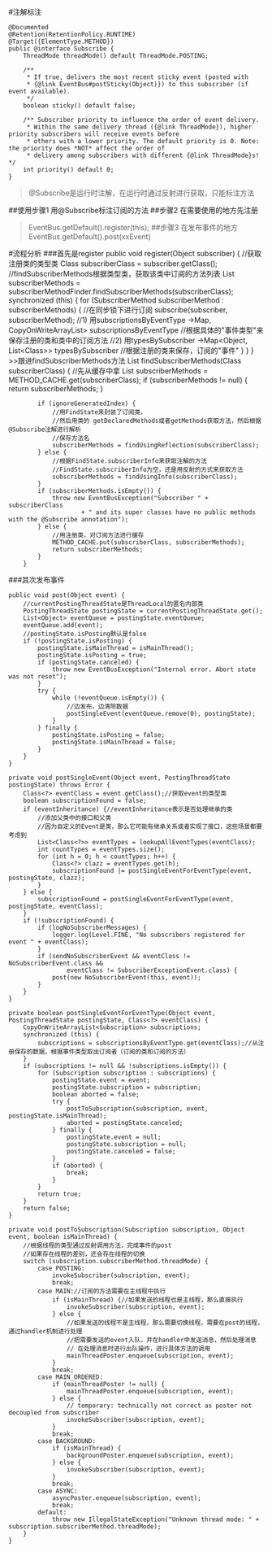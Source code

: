 #注解标注

    @Documented
    @Retention(RetentionPolicy.RUNTIME)
    @Target({ElementType.METHOD})
    public @interface Subscribe {
        ThreadMode threadMode() default ThreadMode.POSTING;
    
        /**
         * If true, delivers the most recent sticky event (posted with
         * {@link EventBus#postSticky(Object)}) to this subscriber (if event available).
         */
        boolean sticky() default false;
    
        /** Subscriber priority to influence the order of event delivery.
         * Within the same delivery thread ({@link ThreadMode}), higher priority subscribers will receive events before
         * others with a lower priority. The default priority is 0. Note: the priority does *NOT* affect the order of
         * delivery among subscribers with different {@link ThreadMode}s! */
        int priority() default 0;
    }
>@Subscribe是运行时注解，在运行时通过反射进行获取，只能标注方法

##使用步骤1
用@Subscribe标注订阅的方法
##步骤2
在需要使用的地方先注册
>EventBus.getDefault().register(this);
##步骤3
在发布事件的地方
>EventBus.getDefault().post(xxEvent)

#流程分析
###首先是register
    public void register(Object subscriber) {
        //获取注册类的类型类
        Class<?> subscriberClass = subscriber.getClass();
        //findSubscriberMethods根据类型类，获取该类中订阅的方法列表
        List<SubscriberMethod> subscriberMethods = subscriberMethodFinder.findSubscriberMethods(subscriberClass);
        synchronized (this) {
            for (SubscriberMethod subscriberMethod : subscriberMethods) {
                //在同步锁下进行订阅
                subscribe(subscriber, subscriberMethod);
                //1) 用subscriptionsByEventType ->Map<Class<?>, CopyOnWriteArrayList<Subscription>> subscriptionsByEventType
                //根据具体的"事件类型"来保存注册的类和类中的订阅方法
                //2) 用typesBySubscriber ->Map<Object, List<Class<?>>> typesBySubscriber
                //根据注册的类来保存，订阅的"事件"
            }
        }
    }
    >>跟进findSubscriberMethods方法
    List<SubscriberMethod> findSubscriberMethods(Class<?> subscriberClass) {
            //先从缓存中拿
            List<SubscriberMethod> subscriberMethods = METHOD_CACHE.get(subscriberClass);
            if (subscriberMethods != null) {
                return subscriberMethods;
            }
    
            if (ignoreGeneratedIndex) {
                //用FindState来封装了订阅类，
                //然后用类的 getDeclaredMethods或者getMethods获取方法，然后根据@Subscribe注解进行解析
                //保存方法名
                subscriberMethods = findUsingReflection(subscriberClass);
            } else {
                //根据FindState.subscriberInfo来获取注解的方法
                //FindState.subscriberInfo为空，还是用反射的方式来获取方法
                subscriberMethods = findUsingInfo(subscriberClass);
            }
            if (subscriberMethods.isEmpty()) {
                throw new EventBusException("Subscriber " + subscriberClass
                        + " and its super classes have no public methods with the @Subscribe annotation");
            } else {
                //用注册类，对订阅方法进行缓存
                METHOD_CACHE.put(subscriberClass, subscriberMethods);
                return subscriberMethods;
            }
        }
###其次发布事件

    public void post(Object event) {
        //currentPostingThreadState是ThreadLocal的匿名内部类
        PostingThreadState postingState = currentPostingThreadState.get();
        List<Object> eventQueue = postingState.eventQueue;
        eventQueue.add(event);
        //postingState.isPosting默认是false
        if (!postingState.isPosting) {
            postingState.isMainThread = isMainThread();
            postingState.isPosting = true;
            if (postingState.canceled) {
                throw new EventBusException("Internal error. Abort state was not reset");
            }
            try {
                while (!eventQueue.isEmpty()) {
                    //边发布，边清除数据
                    postSingleEvent(eventQueue.remove(0), postingState);
                }
            } finally {
                postingState.isPosting = false;
                postingState.isMainThread = false;
            }
        }
    }
    
    private void postSingleEvent(Object event, PostingThreadState postingState) throws Error {
        Class<?> eventClass = event.getClass();//获取event的类型类
        boolean subscriptionFound = false;
        if (eventInheritance) {//eventInheritance表示是否处理继承的类
            //添加父类中的接口和父类
            //因为自定义的Event是类，那么它可能有继承关系或者实现了接口，这些场景都要考虑到
            List<Class<?>> eventTypes = lookupAllEventTypes(eventClass);
            int countTypes = eventTypes.size();
            for (int h = 0; h < countTypes; h++) {
                Class<?> clazz = eventTypes.get(h);
                subscriptionFound |= postSingleEventForEventType(event, postingState, clazz);
            }
        } else {
            subscriptionFound = postSingleEventForEventType(event, postingState, eventClass);
        }
        if (!subscriptionFound) {
            if (logNoSubscriberMessages) {
                logger.log(Level.FINE, "No subscribers registered for event " + eventClass);
            }
            if (sendNoSubscriberEvent && eventClass != NoSubscriberEvent.class &&
                    eventClass != SubscriberExceptionEvent.class) {
                post(new NoSubscriberEvent(this, event));
            }
        }
    }
    
    private boolean postSingleEventForEventType(Object event, PostingThreadState postingState, Class<?> eventClass) {
        CopyOnWriteArrayList<Subscription> subscriptions;
        synchronized (this) {
            subscriptions = subscriptionsByEventType.get(eventClass);//从注册保存的数据，根据事件类型取出订阅者（订阅的类和订阅的方法）
        }
        if (subscriptions != null && !subscriptions.isEmpty()) {
            for (Subscription subscription : subscriptions) {
                postingState.event = event;
                postingState.subscription = subscription;
                boolean aborted = false;
                try {
                    postToSubscription(subscription, event, postingState.isMainThread);
                    aborted = postingState.canceled;
                } finally {
                    postingState.event = null;
                    postingState.subscription = null;
                    postingState.canceled = false;
                }
                if (aborted) {
                    break;
                }
            }
            return true;
        }
        return false;
    }
    
    private void postToSubscription(Subscription subscription, Object event, boolean isMainThread) {
        //根据线程的类型通过反射调用方法，完成事件的post
        //如果存在线程的差别，还会存在线程的切换
        switch (subscription.subscriberMethod.threadMode) {
            case POSTING:
                invokeSubscriber(subscription, event);
                break;
            case MAIN://订阅的方法需要在主线程中执行
                if (isMainThread) {//如果发送的线程也是主线程，那么直接执行
                    invokeSubscriber(subscription, event);
                } else {
                    //如果发送的线程不是主线程，那么需要切换线程，需要在post的线程，通过handler机制进行处理
                    //把需要发送的event入队，并在handler中发送消息，然后处理消息
                    // 在处理消息时进行出队操作，进行具体方法的调用
                    mainThreadPoster.enqueue(subscription, event);
                }
                break;
            case MAIN_ORDERED:
                if (mainThreadPoster != null) {
                    mainThreadPoster.enqueue(subscription, event);
                } else {
                    // temporary: technically not correct as poster not decoupled from subscriber
                    invokeSubscriber(subscription, event);
                }
                break;
            case BACKGROUND:
                if (isMainThread) {
                    backgroundPoster.enqueue(subscription, event);
                } else {
                    invokeSubscriber(subscription, event);
                }
                break;
            case ASYNC:
                asyncPoster.enqueue(subscription, event);
                break;
            default:
                throw new IllegalStateException("Unknown thread mode: " + subscription.subscriberMethod.threadMode);
        }
    }
    
        